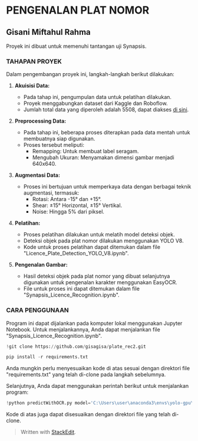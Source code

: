 ﻿
# PENGENALAN PLAT NOMOR

## Gisani Miftahul Rahma

Proyek ini dibuat untuk memenuhi tantangan uji Synapsis.

### TAHAPAN PROYEK

Dalam pengembangan proyek ini, langkah-langkah berikut dilakukan:

1. **Akuisisi Data:**
   - Pada tahap ini, pengumpulan data untuk pelatihan dilakukan.
   - Proyek menggabungkan dataset dari Kaggle dan Roboflow.
   - Jumlah total data yang diperoleh adalah 5508, dapat diakses [di sini](https://app.roboflow.com/ds/33Exggt3Nh?key=HCS4k4phui).

2. **Preprocessing Data:**
   - Pada tahap ini, beberapa proses diterapkan pada data mentah untuk membuatnya siap digunakan.
   - Proses tersebut meliputi:
     - Remapping: Untuk membuat label seragam.
     - Mengubah Ukuran: Menyamakan dimensi gambar menjadi 640x640.

3. **Augmentasi Data:**
   - Proses ini bertujuan untuk memperkaya data dengan berbagai teknik augmentasi, termasuk:
     - Rotasi: Antara -15° dan +15°.
     - Shear: ±15° Horizontal, ±15° Vertikal.
     - Noise: Hingga 5% dari piksel.

4. **Pelatihan:**
   - Proses pelatihan dilakukan untuk melatih model deteksi objek.
   - Deteksi objek pada plat nomor dilakukan menggunakan YOLO V8.
   - Kode untuk proses pelatihan dapat ditemukan dalam file "Licence_Plate_Detection_YOLO_V8.ipynb".

5. **Pengenalan Gambar:**
   - Hasil deteksi objek pada plat nomor yang dibuat selanjutnya digunakan untuk pengenalan karakter menggunakan EasyOCR.
   - File untuk proses ini dapat ditemukan dalam file "Synapsis_Licence_Recognition.ipynb".

### CARA PENGGUNAAN

Program ini dapat dijalankan pada komputer lokal menggunakan Jupyter Notebook. Untuk menjalankannya, Anda dapat menjalankan file "Synapsis_Licence_Recognition.ipynb".

```python
!git clone https://github.com/gisagisa/plate_rec2.git
```

```python
pip install -r requirements.txt
```
Anda mungkin perlu menyesuaikan kode di atas sesuai dengan direktori file "requirements.txt" yang telah di-clone pada langkah sebelumnya.

Selanjutnya, Anda dapat menggunakan perintah berikut untuk menjalankan program:
```python
!python predictWithOCR.py model='C:\Users\user\anaconda3\envs\yolo-gpu\plate-det\best.pt' source=0
```
Kode di atas juga dapat disesuaikan dengan direktori file yang telah di-clone.





> Written with [StackEdit](https://stackedit.io/).
